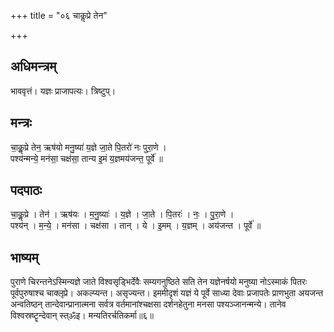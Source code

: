+++
title = "०६ चाकॢप्रे तेन"

+++
## अधिमन्त्रम्
भाववृत्तं। यज्ञः प्राजापत्यः। त्रिष्टुप्।

## मन्त्रः
चा॒कॢ॒प्रे तेन॒ ऋष॑यो मनु॒ष्या॑ य॒ज्ञे जा॒ते पि॒तरो॑ नः पुरा॒णे ।  
पश्य॑न्मन्ये॒ मन॑सा॒ चक्ष॑सा॒ तान्य इ॒मं य॒ज्ञमय॑जन्त॒ पूर्वे॑ ॥

## पदपाठः
चा॒कॢ॒प्रे । तेन॑ । ऋष॑यः । म॒नु॒ष्याः॑ । य॒ज्ञे । जा॒ते । पि॒तरः॑ । नः॒ । पु॒रा॒णे ।  
पश्य॑न् । म॒न्ये॒ । मन॑सा । चक्ष॑सा । तान् । ये । इ॒मम् । य॒ज्ञम् । अय॑जन्त । पूर्वे॑ ॥

## भाष्यम्
पुराणे चिरन्तनेऽस्मिन्यज्ञे जाते विश्वसृड्भिर्देवैः सम्यगनुष्ठिते सति तेन यज्ञेनर्षयो मनुष्या नोऽस्माकं पितरः पूर्वपुरुषाश्च चाक्लृप्रे। अकल्प्यन्त। असृज्यन्त। इममीदृशं यज्ञं ये पूर्वे साध्या देवाः प्रजापतेः प्राणभुता अयजन्त अन्वतिष्ठन् तान्देवान्प्रानात्मना सर्वत्र वर्तमानांश्चक्षसा दर्शनहेतुना मनसा पश्यञ्जानन्मन्ये। तानेव विश्वस्रष्टॄन्देवान् स्त्ॐइ। मन्यतिरर्चतिकर्मा॥६॥